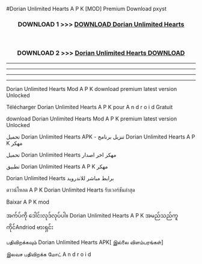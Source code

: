 #Dorian Unlimited Hearts  A P K [MOD] Premium Download pxyst



<div align="center">

<h3>DOWNLOAD 1 >>> <a href="https://teeasianyam.web.app?sq=Dorian Unlimited Hearts ">DOWNLOAD Dorian Unlimited Hearts  </a></h3><br>

<h3>DOWNLOAD 2 >>> <a href="https://teeasianyam.web.app?sq=Dorian Unlimited Hearts  ">Dorian Unlimited Hearts   DOWNLOAD </a></h3>

</div>


----------------------------------------------------------

----------------------------------------------------------

----------------------------------------------------------

----------------------------------------------------------


Dorian Unlimited Hearts   Mod A P K download premium latest version Unlocked

Télécharger Dorian Unlimited Hearts   A P K pour A n d r o i d Gratuit

download Dorian Unlimited Hearts   Mod A P K premium latest version Unlocked

تحميل Dorian Unlimited Hearts   APK - تنزيل برنامج Dorian Unlimited Hearts   A P K مهكر

تحميل Dorian Unlimited Hearts   مهكر اخر اصدار

تطبيق Dorian Unlimited Hearts   A P K مهكر

Dorian Unlimited Hearts   برابط مباشر للاندرويد

ดาวน์โหลด A P K Dorian Unlimited Hearts   รับเวอร์ชันล่าสุด

Baixar A P K mod

အက်ပ်ကို ဒေါင်းလုဒ်လုပ်ပါ။ Dorian Unlimited Hearts   A P K အမည်သည်ကူကိုင်Andriod ဗားရှင်း

பதிவிறக்கவும் Dorian Unlimited Hearts   APK[ இல்லை விளம்பரங்கள்] 
 
இலவச பதிவிறக்க மோட் A n d r o i d



